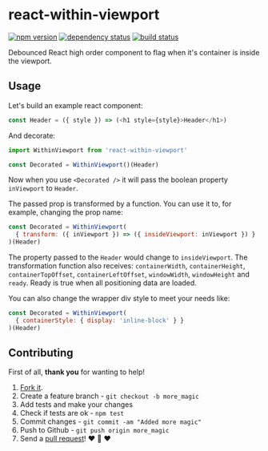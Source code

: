 # react-within-viewport
[![npm version](https://img.shields.io/npm/v/react-within-viewport.svg?style=flat-square)](https://www.npmjs.com/package/react-within-viewport)
[![dependency status](https://img.shields.io/david/team-magneto/react-within-viewport.svg?style=flat-square)](https://david-dm.org/team-magneto/react-within-viewport)
[![build status](https://img.shields.io/travis/team-magneto/react-within-viewport.svg?style=flat-square)](https://travis-ci.org/team-magneto/react-within-viewport)


Debounced React high order component to flag when it's container is inside the viewport.

## Usage

Let's build an example react component:

```js
const Header = ({ style }) => (<h1 style={style}>Header</h1>)
```

And decorate:

```js
import WithinViewport from 'react-within-viewport'

const Decorated = WithinViewport()(Header)
```

Now when you use `<Decorated />` it will pass the boolean property `inViewport` to `Header`.

The passed prop is transformed by a function.
You can use it to, for example, changing the prop name:

```js
const Decorated = WithinViewport(
  { transform: ({ inViewport }) => ({ insideViewport: inViewport }) }
)(Header)
```

The property passed to the `Header` would change to `insideViewport`.
The transformation function also receives: `containerWidth`, `containerHeight`,
`containerTopOffset`, `containerLeftOffset`, `windowWidth`, `windowHeight` and `ready`.
Ready is true when all positioning data are loaded.

You can also change the wrapper div style to meet your needs like:

```js
const Decorated = WithinViewport(
  { containerStyle: { display: 'inline-block' } }
)(Header)
```

## Contributing

First of all, **thank you** for wanting to help!

1. [Fork it](https://help.github.com/articles/fork-a-repo).
2. Create a feature branch - `git checkout -b more_magic`
3. Add tests and make your changes
4. Check if tests are ok - `npm test`
5. Commit changes - `git commit -am "Added more magic"`
6. Push to Github - `git push origin more_magic`
7. Send a [pull request](https://help.github.com/articles/using-pull-requests)! :heart: :sparkling_heart: :heart:
